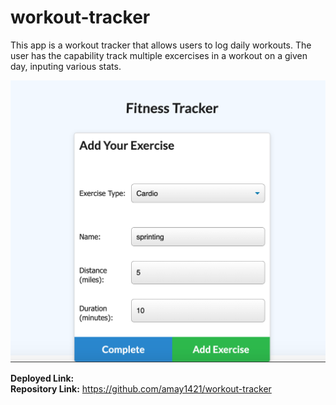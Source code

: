# workout-tracker

This app is a workout tracker that allows users to log daily workouts. The user has the capability track multiple excercises in a workout on a given day, inputing various stats. 

<img src="./public/images/Workout-Tracker.png">

<strong>Deployed Link:</strong>
<br>
<strong>Repository Link:</strong> https://github.com/amay1421/workout-tracker